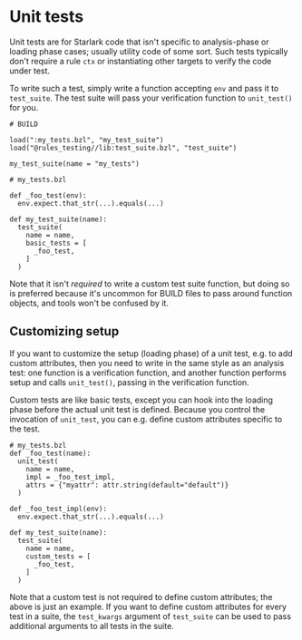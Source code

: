 # Unit tests

Unit tests are for Starlark code that isn't specific to analysis-phase or
loading phase cases; usually utility code of some sort. Such tests typically
don't require a rule `ctx` or instantiating other targets to verify the code
under test.

To write such a test, simply write a function accepting `env` and pass it to
`test_suite`. The test suite will pass your verification function to
`unit_test()` for you.

```starlark
# BUILD

load(":my_tests.bzl", "my_test_suite")
load("@rules_testing//lib:test_suite.bzl", "test_suite")

my_test_suite(name = "my_tests")

# my_tests.bzl

def _foo_test(env):
  env.expect.that_str(...).equals(...)

def my_test_suite(name):
  test_suite(
    name = name,
    basic_tests = [
      _foo_test,
    ]
  )
```

Note that it isn't _required_ to write a custom test suite function, but doing
so is preferred because it's uncommon for BUILD files to pass around function
objects, and tools won't be confused by it.

## Customizing setup

If you want to customize the setup (loading phase) of a unit test, e.g. to add
custom attributes, then you need to write in the same style as an analysis test:
one function is a verification function, and another function performs setup and
calls `unit_test()`, passing in the verification function.

Custom tests are like basic tests, except you can hook into the loading phase
before the actual unit test is defined. Because you control the invocation of
`unit_test`, you can e.g. define custom attributes specific to the test.

```starlark
# my_tests.bzl
def _foo_test(name):
  unit_test(
    name = name,
    impl = _foo_test_impl,
    attrs = {"myattr": attr.string(default="default")}
  )

def _foo_test_impl(env):
  env.expect.that_str(...).equals(...)

def my_test_suite(name):
  test_suite(
    name = name,
    custom_tests = [
      _foo_test,
    ]
  )
```

Note that a custom test is not required to define custom attributes; the above
is just an example. If you want to define custom attributes for every test in a
suite, the `test_kwargs` argument of `test_suite` can be used to pass additional
arguments to all tests in the suite.
